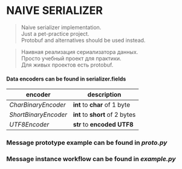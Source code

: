# NAIVE SERIALIZER

> Naive serializer implementation.\
Just a pet-practice project.\
Protobuf and alternatives should be used instead.


>Наивная реализация сериализатора данных.\
Просто учебный проект для практики.\
Для живых проектов есть protobuf.

#### Data encoders can be found in serializer.fields

| encoder               | description                     |
|-----------------------|---------------------------------|
| _CharBinaryEncoder_   | **int** to **char**  of 1 byte  |
| _ShortBinaryEncoder_  | **int** to **short** of 2 bytes |
| _UTF8Encoder_         | **str** to **encoded UTF8**     |

### Message prototype example can be found in _proto.py_
### Message instance workflow can be found in _example.py_

